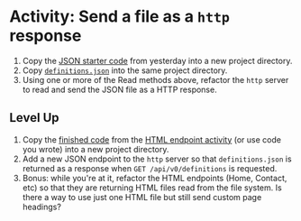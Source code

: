 # Activity: Send a file as a `http` response
1. Copy the [JSON starter code](../../http/2-json-endpoint.js) from yesterday into a new project directory.
2. Copy [`definitions.json`](../assets/definitions.json) into the same project directory.
3. Using one or more of the Read methods above, refactor the `http` server to read and send the JSON file as a HTTP response.

## Level Up
1. Copy the [finished code](../../http/static-endpoints/finished/server.js) from the [HTML endpoint activity](../../http/static-endpoints) (or use code you wrote) into a new project directory.
2. Add a new JSON endpoint to the `http` server so that `definitions.json` is returned as a response when `GET /api/v0/definitions` is requested.
3. Bonus: while you're at it, refactor the HTML endpoints (Home, Contact, etc) so that they are returning HTML files read from the file system. Is there a way to use just one HTML file but still send custom page headings?